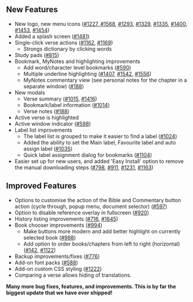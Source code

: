 ## New Features
- New logo, new menu icons ([#1227](https://github.com/AndBible/and-bible/issues/1227),[ #1568](https://github.com/AndBible/and-bible/issues/1568), [#1293](https://github.com/AndBible/and-bible/issues/1293), [#1329](https://github.com/AndBible/and-bible/issues/1329), [#1335](https://github.com/AndBible/and-bible/issues/1335), [#1400](https://github.com/AndBible/and-bible/issues/1400), [#1453](https://github.com/AndBible/and-bible/issues/1453), [#1454](https://github.com/AndBible/and-bible/issues/1454))
- Added a splash screen ([#1481](https://github.com/AndBible/and-bible/issues/1481))
- Single-click verse actions ([#1162](https://github.com/AndBible/and-bible/issues/1162), [#1169](https://github.com/AndBible/and-bible/issues/1169))
  - Strongs dictionary by clicking words
- Study pads ([#815](https://github.com/AndBible/and-bible/issues/815))
- Bookmark, MyNotes and highlighting improvements
  - Add word/character level bookmarks ([#590](https://github.com/AndBible/and-bible/issues/590))
  - Multiple underline highlighting ([#1407](https://github.com/AndBible/and-bible/issues/1407), [#1542](https://github.com/AndBible/and-bible/pull/1542), [#1556](https://github.com/AndBible/and-bible/pull/1556))
  - MyNotes commentary view (see personal notes for the chapter in a separate window) ([#188](https://github.com/AndBible/and-bible/issues/188))
- New modals
  - Verse summary ([#1015](https://github.com/AndBible/and-bible/issues/1015), [#1416](https://github.com/AndBible/and-bible/issues/1416))
  - Bookmark/label information ([#1014](https://github.com/AndBible/and-bible/issues/1014))
  - Verse notes ([#188](https://github.com/AndBible/and-bible/issues/188))
- Active verse is highlighted
- Active window indicator ([#598](https://github.com/AndBible/and-bible/issues/598))
- Label list improvements
  - The label list is grouped to make it easier to find a label ([#1024](https://github.com/AndBible/and-bible/issues/1024))
  - Added the ability to set the Main label, Favourite label and auto assign label ([#1035](https://github.com/AndBible/and-bible/issues/1035))
  - Quick label assignment dialog for bookmarks ([#1104](https://github.com/AndBible/and-bible/issues/1104))
- Easier set up for new users, and added 'Easy Install' option to remove the manual downloading steps ([#798](https://github.com/AndBible/and-bible/issues/798), [#911](https://github.com/AndBible/and-bible/pull/911), [#1231](https://github.com/AndBible/and-bible/issues/1231), [#1163](https://github.com/AndBible/and-bible/issues/1163))

## Improved Features
- Options to customise the action of the Bible and Commentary button action (cycle through, popup menu, document selector) ([#597](https://github.com/AndBible/and-bible/issues/597))
- Option to disable reference overlay in fullscreen ([#920](https://github.com/AndBible/and-bible/pull/920))
- History listing improvements ([#716](https://github.com/AndBible/and-bible/pull/716), [#1645](https://github.com/AndBible/and-bible/pull/1645))
- Book chooser improvements ([#994](https://github.com/AndBible/and-bible/pull/994))
  - Make buttons more modern and add better highlight on currently selected book ([#988](https://github.com/AndBible/and-bible/pull/988))
  - Add option to order books/chapters from left to right (horizontal) ([#142](https://github.com/AndBible/and-bible/issues/142), [#1122](https://github.com/AndBible/and-bible/issues/1122))
- Backup improvements/fixes ([#776](https://github.com/AndBible/and-bible/pull/776))
- Add-on font packs ([#588](https://github.com/AndBible/and-bible/issues/558))
- Add-on custom CSS styling ([#1222](https://github.com/AndBible/and-bible/issues/1222))
- Comparing a verse allows hiding of translations.

**Many more bug fixes, features, and improvements. This is by far the biggest update that we have ever shipped!**